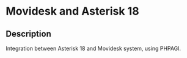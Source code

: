 # Movidesk and Asterisk 18

## Description

Integration between Asterisk 18 and Movidesk system, using PHPAGI.
